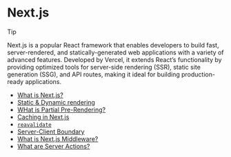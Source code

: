 # Next.js

>[!TIP]
>Next.js is a popular React framework that enables developers to build fast, server-rendered, and statically-generated web applications with a variety of advanced features. Developed by Vercel, it extends React’s functionality by providing optimized tools for server-side rendering (SSR), static site generation (SSG), and API routes, making it ideal for building production-ready applications.


- [What is Next.js?](https://github.com/BekCodingAddict/Front-End/tree/master/Frameworks/Next.js)
- [Static & Dynamic rendering](https://github.com/BekCodingAddict/Front-End/blob/master/Frameworks/Next.js/Static-vs-Dynamic-Rendering.md)
- [WHat is Partial Pre-Rendering?](https://github.com/BekCodingAddict/Front-End/blob/master/Frameworks/Next.js/Pariial-Pre-Rendering.md)
- [Caching in Next.js](https://github.com/BekCodingAddict/Front-End/blob/master/Frameworks/Next.js/Caching.md)
- [<code>reavalidate</code>](https://github.com/BekCodingAddict/Front-End/blob/master/Frameworks/Next.js/Revalidate.md)
- [Server-Client Boundary](https://github.com/BekCodingAddict/Front-End/blob/master/Frameworks/Next.js/Server-Client-Boundary.md)
- [What is Next.js Middleware?](https://github.com/BekCodingAddict/Front-End/blob/master/Frameworks/Next.js/Topics/Next.js-Middleware.md)
- [What are Server Actions?](https://github.com/BekCodingAddict/Front-End/blob/master/Frameworks/Next.js/Topics/Server-Action.md)
  

